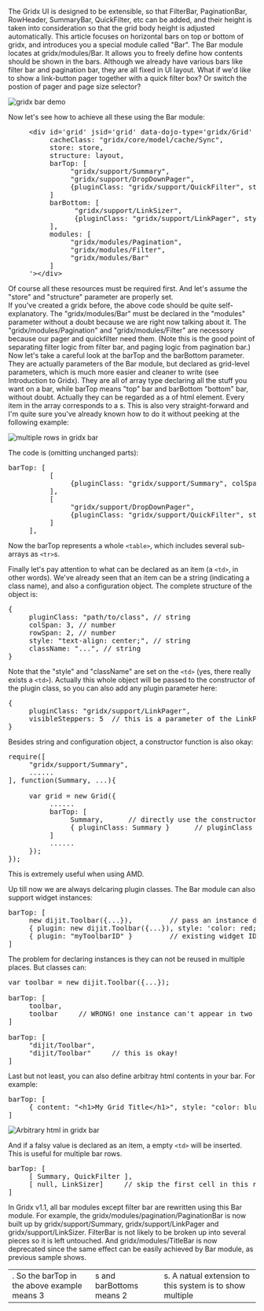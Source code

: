 The Gridx UI is designed to be extensible, so that FilterBar, PaginationBar, RowHeader, SummaryBar, QuickFilter, etc can be added, and their height is taken into consideration so that the grid body height is adjusted automatically. This article focuses on horizontal bars on top or bottom of gridx, and introduces you a special module called "Bar".
The Bar module locates at gridx/modules/Bar. It allows you to freely define how contents should be shown in the bars. Although we already have various bars like filter bar and pagination bar, they are all fixed in UI layout. What if we'd like to show a link-button pager together with a quick filter box? Or switch the postion of pager and page size selector?

![gridx bar demo](http://oria.github.com/gridx/tutor/image/gridx-2.png)

Now let's see how to achieve all these using the Bar module:

<pre>
     &lt;div id='grid' jsid='grid' data-dojo-type='gridx/Grid' data-dojo-props='
          cacheClass: "gridx/core/model/cache/Sync",
          store: store,
          structure: layout,
          barTop: [
               "gridx/support/Summary",
               "gridx/support/DropDownPager",
               {pluginClass: "gridx/support/QuickFilter", style: 'text-align: right;'}
          ]
          barBottom: [
                "gridx/support/LinkSizer",
                {pluginClass: "gridx/support/LinkPager", style: 'text-align: right;'}
          ],
          modules: [
               "gridx/modules/Pagination",
               "gridx/modules/Filter",
               "gridx/modules/Bar"
          ]
     '&gt;&lt;/div&gt;
</pre>

Of course all these resources must be required first. And let's assume the "store" and "structure" parameter are properly set. <br/>
If you've created a gridx before, the above code should be quite self-explanatory. The "gridx/modules/Bar" must be declared in the "modules" parameter without a doubt because we are right now talking about it. The "gridx/modules/Pagination" and "gridx/modules/Filter" are necessory because our pager and quickfilter need them. (Note this is the good point of separating filter logic from filter bar, and paging logic from pagination bar.) <br/>
Now let's take a careful look at the barTop and the barBottom parameter. They are actually parameters of the Bar module, but declared as grid-level parameters, which is much more easier and cleaner to write (see Introduction to Gridx). They are all of array type declaring all the stuff you want on a bar, while barTop means "top" bar and barBottom "bottom" bar, without doubt. Actually they can be regarded as a <tr> of html <table> element. Every item in the array corresponds to a <td>. So the barTop in the above example means 3 <td>s and barBottoms means 2 <td>s. A natual extension to this system is to show multiple <tr>s. This is also very straight-forward and I'm quite sure you've already known how to do it without peeking at the following example:

![multiple rows in gridx bar](http://oria.github.com/gridx/tutor/image/gridx-3.png)

The code is (omitting unchanged parts):

<pre>
barTop: [
          [
               {pluginClass: "gridx/support/Summary", colSpan: 2, style: 'text-align: center;'}
          ],
          [
               "gridx/support/DropDownPager",
               {pluginClass: "gridx/support/QuickFilter", style: 'text-align: right;'}
          ]     
     ],
</pre>

Now the barTop represents a whole `<table>`, which includes several sub-arrays as `<tr>`s. <br/>

Finally let's pay attention to what can be declared as an item (a `<td>`, in other words). We've already seen that an item can be a string (indicating a class name), and also a configuration object. The complete structure of the object is:

<pre>
{
     pluginClass: "path/to/class", // string
     colSpan: 3, // number
     rowSpan: 2, // number
     style: "text-align: center;", // string
     className: "...", // string
}
</pre>

Note that the "style" and "className" are set on the `<td>` (yes, there really exists a `<td>`). Actually this whole object will be passed to the constructor of the plugin class, so you can also add any plugin parameter here:

<pre>
{
     pluginClass: "gridx/support/LinkPager",
     visibleSteppers: 5  // this is a parameter of the LinkPager widget
}
</pre>

Besides string and configuration object, a constructor function is also okay:

<pre>
require([
     "gridx/support/Summary",
     ......
], function(Summary, ...){
     
     var grid = new Grid({
          ......
          barTop: [
               Summary,      // directly use the constructor function.
               { pluginClass: Summary }      // pluginClass also supports this.
          ]
          ......
     });
});
</pre>

This is extremely useful when using AMD. <br/>

Up till now we are always delcaring plugin classes. The Bar module can also support widget instances:

<pre>
barTop: [
     new dijit.Toolbar({...}),         // pass an instance directly
     { plugin: new dijit.Toolbar({...}), style: 'color: red;' },     // declared in configuration object
     { plugin: "myToolbarID" }         // existing widget ID
]
</pre>

The problem for declaring instances is they can not be reused in multiple places. But classes can:

<pre>
var toolbar = new dijit.Toolbar({...});

barTop: [
     toolbar,
     toolbar     // WRONG! one instance can't appear in two places.
]

barTop: [
     "dijit/Toolbar",
     "dijit/Toolbar"     // this is okay!
]
</pre>

Last but not least, you can also define arbitray html contents in your bar. For example:

<pre>
barTop: [
     { content: "&lt;h1&gt;My Grid Title&lt;/h1&gt;", style: "color: blue;" }
]
</pre>

![Arbitrary html in gridx bar](http://oria.github.com/gridx/tutor/image/gridx-4.png)

And if a falsy value is declared as an item, a empty `<td>` will be inserted. This is useful for multiple bar rows.

<pre>
barTop: [
     [ Summary, QuickFilter ],
     [ null, LinkSizer]     // skip the first cell in this row
]
</pre>

In Gridx v1.1, all bar modules except filter bar are rewritten using this Bar module. For example, the gridx/modules/pagination/PaginationBar is now built up by gridx/support/Summary, gridx/support/LinkPager and gridx/support/LinkSizer. FilterBar is not likely to be broken up into several pieces so it is left untouched. And gridx/modules/TitleBar is now deprecated since the same effect can be easily achieved by Bar module, as previous sample shows.